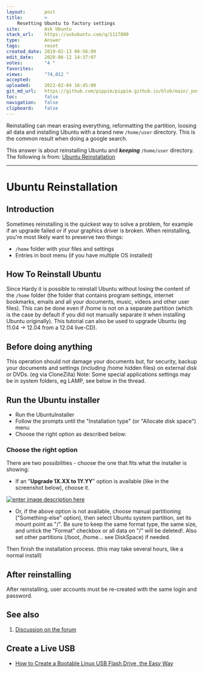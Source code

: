 ```yaml
---
layout:       post
title:        >
    Resetting Ubuntu to factory settings
site:         Ask Ubuntu
stack_url:    https://askubuntu.com/q/1117800
type:         Answer
tags:         reset
created_date: 2019-02-13 00:58:09
edit_date:    2020-06-12 14:37:07
votes:        "4 "
favorites:    
views:        "74,012 "
accepted:     
uploaded:     2022-02-04 16:45:09
git_md_url:   https://github.com/pippim/pippim.github.io/blob/main/_posts/2019/2019-02-13-Resetting-Ubuntu-to-factory-settings.md
toc:          false
navigation:   false
clipboard:    false
---
```


Reinstalling can mean erasing everything, reformatting the partition, loosing all data and installing Ubuntu with a brand new `/home/user` directory. This is the common result when doing a google search.

This answer is about reinstalling Ubuntu and ***keeping*** `/home/user` directory. The following is from: [Ubuntu Reinstallation][1]


----------


# Ubuntu Reinstallation

## Introduction

Sometimes reinstalling is the quickest way to solve a problem, for example if an upgrade failed or if your graphics driver is broken. When reinstalling, you're most likely want to preserve two things:

-    `/home` folder with your files and settings
-    Entries in boot menu (if you have multiple OS installed) 

## How To Reinstall Ubuntu

Since Hardy it is possible to reinstall Ubuntu without losing the content of the `/home` folder (the folder that contains program settings, internet bookmarks, emails and all your documents, music, videos and other user files). This can be done even if /home is not on a separate partition (which is the case by default if you did not manually separate it when installing Ubuntu originally). This tutorial can also be used to upgrade Ubuntu (eg 11.04 -> 12.04 from a 12.04 live-CD).

## Before doing anything

This operation should not damage your documents but, for security, backup your documents and settings (including /home hidden files) on external disk or DVDs. (eg via CloneZilla) Note: Some special applications settings may be in system folders, eg LAMP, see below in the thread.

## Run the Ubuntu installer

-    Run the UbuntuInstaller
-    Follow the prompts until the "Installation type" (or "Allocate disk space") menu
-    Choose the right option as described below: 

### Choose the right option

There are two possibilities - choose the one that fits what the installer is showing:

- If an "**Upgrade 1X.XX to 1Y.YY**" option is available (like in the screenshot below), choose it. 

[![enter image description here][2]][2]


- Or, if the above option is not available, choose manual partitioning ("Something-else" option), then select Ubuntu system partition, set its mount point as "/". Be sure to keep the same format type, the same size, and untick the "Format" checkbox or all data on "/" will be deleted!. Also set other partitions (/boot, /home... see DiskSpace) if needed.

Then finish the installation process. (this may take several hours, like a normal install)

## After reinstalling

After reinstalling, user accounts must be re-created with the same login and password.

## See also

  1.  [Discussion on the forum][3]

## Create a Live USB

- [How to Create a Bootable Linux USB Flash Drive, the Easy Way][4]


  [1]: https://help.ubuntu.com/community/UbuntuReinstallation
  [2]: http://i.stack.imgur.com/Su5Ay.png
  [3]: https://ubuntuforums.org/showthread.php?p=11770332#post11770332
  [4]: https://www.howtogeek.com/howto/linux/create-a-bootable-ubuntu-usb-flash-drive-the-easy-way/
